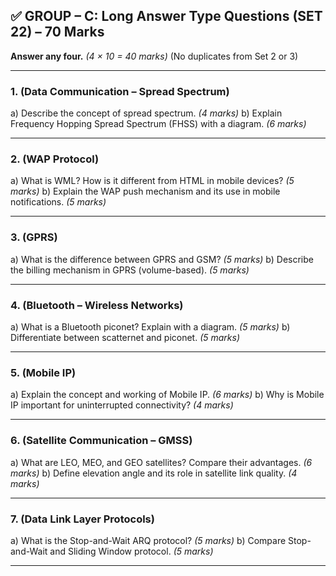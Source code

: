 

## ✅ **GROUP – C: Long Answer Type Questions (SET 22) – 70 Marks**

**Answer any four.** *(4 × 10 = 40 marks)*
(No duplicates from Set 2 or 3)

---

### **1. (Data Communication – Spread Spectrum)**

a) Describe the concept of spread spectrum. *(4 marks)*
b) Explain Frequency Hopping Spread Spectrum (FHSS) with a diagram. *(6 marks)*

---

### **2. (WAP Protocol)**

a) What is WML? How is it different from HTML in mobile devices? *(5 marks)*
b) Explain the WAP push mechanism and its use in mobile notifications. *(5 marks)*

---

### **3. (GPRS)**

a) What is the difference between GPRS and GSM? *(5 marks)*
b) Describe the billing mechanism in GPRS (volume-based). *(5 marks)*

---

### **4. (Bluetooth – Wireless Networks)**

a) What is a Bluetooth piconet? Explain with a diagram. *(5 marks)*
b) Differentiate between scatternet and piconet. *(5 marks)*

---

### **5. (Mobile IP)**

a) Explain the concept and working of Mobile IP. *(6 marks)*
b) Why is Mobile IP important for uninterrupted connectivity? *(4 marks)*

---

### **6. (Satellite Communication – GMSS)**

a) What are LEO, MEO, and GEO satellites? Compare their advantages. *(6 marks)*
b) Define elevation angle and its role in satellite link quality. *(4 marks)*

---

### **7. (Data Link Layer Protocols)**

a) What is the Stop-and-Wait ARQ protocol? *(5 marks)*
b) Compare Stop-and-Wait and Sliding Window protocol. *(5 marks)*

---
